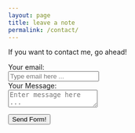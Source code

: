 ```yaml
---
layout: page
title: leave a note
permalink: /contact/
---
```


If you want to contact me, go ahead! 

<form
  action="https://formspree.io/f/mgebwrkg"
  method="POST"
  class="contact-form container"
>
  <label class="message-container">
    Your email:
    <br style="margin-bottom: 12px"> 
    <input class="inputty" placeholder="Type email here ..." type="email" name="email">
  </label>
  <br> 


  <label>
    Your Message: 
    <br style="margin-bottom: 12px"> 
    <textarea class="inputty" id="inputty-message" placeholder="Enter message here ..." name="message"></textarea>
  </label>

  <br> 

  <button class="contact-button" type="submit"> Send Form! </button>
</form>